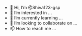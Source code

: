 - 👋 Hi, I’m @Shiva123-gsp
- 👀 I’m interested in ...
- 🌱 I’m currently learning ...
- 💞️ I’m looking to collaborate on ...
- 📫 How to reach me ...

<!---
Shiva123-gsp/Shiva123-gsp is a ✨ special ✨ repository because its `README.md` (this file) appears on your GitHub profile.
You can click the Preview link to take a look at your changes.
--->
